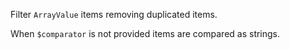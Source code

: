 Filter `ArrayValue` items removing duplicated items.

When `$comparator` is not provided items are compared as strings.
